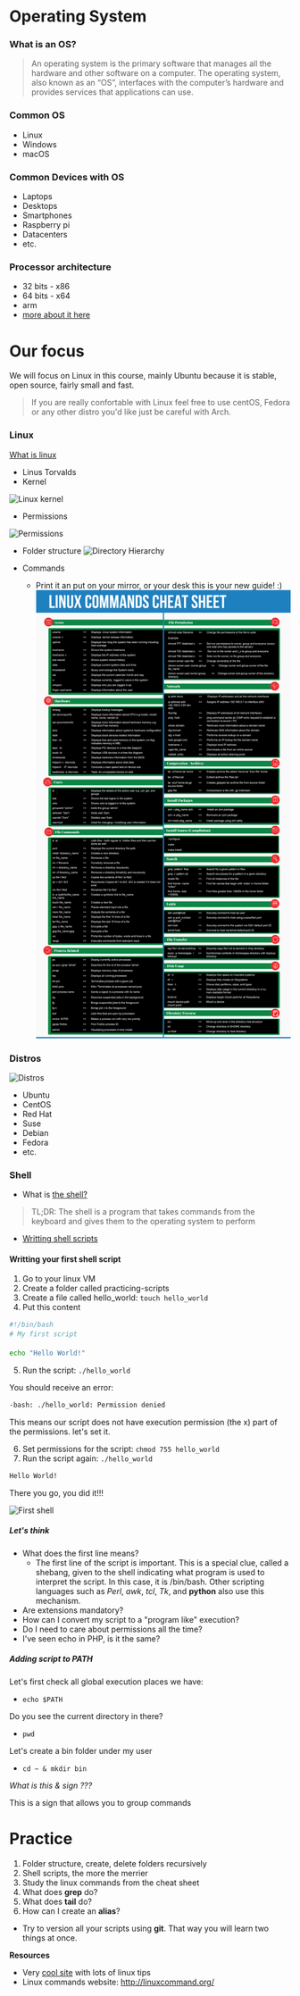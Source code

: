 # Operating System

### What is an OS?

> An operating system is the primary software that manages all the hardware and other software on a computer. The operating system, also known as an “OS”, interfaces with the computer’s hardware and provides services that applications can use.

### Common OS
- Linux
- Windows
- macOS

### Common Devices with OS
- Laptops
- Desktops
- Smartphones
- Raspberry pi
- Datacenters
- etc.

### Processor architecture
- 32 bits - x86
- 64 bits - x64
- arm
- [more about it here](https://stackoverflow.com/questions/29974425/why-is-windows-32-bit-called-windows-x86-and-not-windows-x32)

# Our focus
We will focus on Linux in this course, mainly Ubuntu because it is stable, open source, fairly small and fast.

> If you are really confortable with Linux feel free to use centOS, Fedora or any other distro you'd like just be careful with Arch.

### Linux

[What is linux](https://www.youtube.com/watch?v=zA3vmx0GaO8)

- Linus Torvalds
- Kernel

![Linux kernel](/images/os/linux-kernel.png)

- Permissions

![Permissions](/images/os/Files-permissions-and-ownership-basics-in-Linux.png)
- Folder structure
    ![Directory Hierarchy](/images/os/directory-hierarchy.png)

- Commands
    - Print it an put on your mirror, or your desk this is your new guide! :)
    ![Commands cheat sheet](/images/os/linux-cheat-sheet.png)

### Distros
![Distros](/images/os/linux_distros.png)
- Ubuntu
- CentOS
- Red Hat
- Suse
- Debian
- Fedora
- etc.

### Shell

- What is [the shell?](http://linuxcommand.org/lc3_lts0010.php)

> TL;DR: The shell is a program that takes commands from the keyboard and gives them to the operating system to perform

- [Writting shell scripts](http://linuxcommand.org/lc3_writing_shell_scripts.php)

#### Writting your first shell script

1. Go to your linux VM
2. Create a folder called practicing-scripts
3. Create a file called hello_world: `touch hello_world`
4. Put this content

```bash
#!/bin/bash
# My first script

echo "Hello World!"
```
5. Run the script: `./hello_world`

You should receive an error:

```bash
-bash: ./hello_world: Permission denied
```

This means our script does not have execution permission (the x) part of the permissions. let's set it.

6. Set permissions for the script: `chmod 755 hello_world`
7. Run the script again: `./hello_world`
```bash
Hello World!
```

There you go, you did it!!!

![First shell](/images/os/youdidit.gif)

##### Let's think
- What does the first line means? 
    - The first line of the script is important. This is a special clue, called a shebang, given to the shell indicating what program is used to interpret the script. In this case, it is /bin/bash. Other scripting languages such as *Perl*, *awk*, *tcl*, *Tk*, and **python** also use this mechanism.
- Are extensions mandatory?
- How can I convert my script to a "program like" execution?
- Do I need to care about permissions all the time?
- I've seen echo in PHP, is it the same?

##### Adding script to PATH
Let's first check all global execution places we have:
-  `echo $PATH`

Do you see the current directory in there?
- `pwd`

Let's create a bin folder under my user
- `cd ~ & mkdir bin`

*What is this & sign ???*

This is a sign that allows you to group commands 

# Practice

1. Folder structure, create, delete folders recursively
2. Shell scripts, the more the merrier
3. Study the linux commands from the cheat sheet
4. What does **grep** do?
5. What does **tail** do?
6. How can I create an **alias**?

- Try to version all your scripts using **git**. That way you will learn two things at once.

**Resources**
- Very [cool site](https://linoxide.com/) with lots of linux tips
- Linux commands website: http://linuxcommand.org/

